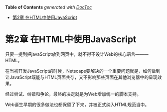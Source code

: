 <!-- START doctoc generated TOC please keep comment here to allow auto update -->
<!-- DON'T EDIT THIS SECTION, INSTEAD RE-RUN doctoc TO UPDATE -->
**Table of Contents**  *generated with [DocToc](https://github.com/thlorenz/doctoc)*

- [第2章 在HTML中使用JavaScript](#%E7%AC%AC2%E7%AB%A0-%E5%9C%A8html%E4%B8%AD%E4%BD%BF%E7%94%A8javascript)

<!-- END doctoc generated TOC please keep comment here to allow auto update -->

# 第2章 在HTML中使用JavaScript

只要一提到把javaScript放到网页中，就不得不设计Web的核心语言———HTML。

在当初开发JavaScript的时候，Netscape要解决的一个重要问题就是，如何做到让JavaScript既能与HTML页面共存，又不影响那些页面在其他浏览器中的呈现效果。

经过尝试、纠错和争论，最终的决定就是为Web增加统一的脚本支持。

Web诞生早期的很多做法也都保留了下来，并被正式纳入HTML规范当中。
